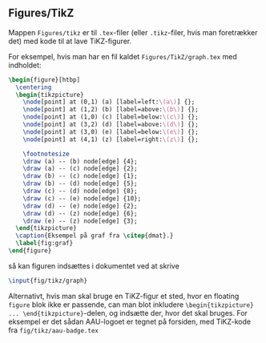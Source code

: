 ## Figures/TikZ

Mappen `Figures/tikz` er til `.tex`-filer (eller `.tikz`-filer, hvis man foretrækker det) med kode til at lave TiKZ-figurer.

For eksempel, hvis man har en fil kaldet `Figures/TikZ/graph.tex` med indholdet:

```latex
\begin{figure}[htbp]
  \centering
  \begin{tikzpicture}
    \node[point] at (0,1) (a) [label=left:\(a\)] {};
    \node[point] at (1,2) (b) [label=above:\(b\)] {};
    \node[point] at (1,0) (c) [label=below:\(c\)] {};
    \node[point] at (3,2) (d) [label=above:\(d\)] {};
    \node[point] at (3,0) (e) [label=below:\(e\)] {};
    \node[point] at (4,1) (z) [label=right:\(z\)] {};

    \footnotesize
    \draw (a) -- (b) node[edge] {4};
    \draw (a) -- (c) node[edge] {2};
    \draw (b) -- (c) node[edge] {1};
    \draw (b) -- (d) node[edge] {5};
    \draw (c) -- (d) node[edge] {8};
    \draw (c) -- (e) node[edge] {10};
    \draw (d) -- (e) node[edge] {2};
    \draw (d) -- (z) node[edge] {6};
    \draw (e) -- (z) node[edge] {3};
  \end{tikzpicture}
  \caption{Eksempel på graf fra \citep{dmat}.}
  \label{fig:graf}
\end{figure}
```

så kan figuren indsættes i dokumentet ved at skrive

```latex
\input{fig/tikz/graph}
```

Alternativt, hvis man skal bruge en TiKZ-figur et sted, hvor en floating `figure` blok ikke er passende, can man blot inkludere `\begin{tikzpicture} ... \end{tikzpicture}`-delen, og indsætte der, hvor det skal bruges.
For eksempel er det sådan AAU-logoet er tegnet på forsiden, med TiKZ-kode fra `fig/tikz/aau-badge.tex`
